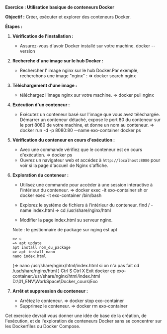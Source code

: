 **Exercice : Utilisation basique de conteneurs Docker**

**Objectif :** Créer, exécuter et explorer des conteneurs Docker.

**Étapes :**

1. **Vérification de l'installation :**
   - Assurez-vous d'avoir Docker installé sur votre machine.
   docker --version

2. **Recherche d'une image sur le hub Docker :**
   - Rechercher l' image nginx sur le hub Docker.Par exemple, recherchons une image "nginx" :
     => docker search nginx
3. **Téléchargement d'une image :**
   - téléchargez l'image nginx sur votre machine.
     => docker pull nginx
4. **Exécution d'un conteneur :**
   - Exécutez un conteneur basé sur l'image que vous avez téléchargée.
     Démarrer un conteneur détaché, expose le port 80 du conteneur sur le port 8080 de votre machine, et donne un nom au conteneur.
     => docker run -d -p 8080:80 --name exo-container docker ps

5. **Vérification du conteneur en cours d'exécution :**
   - Avec une commande vérifiez que le conteneur est en cours d'exécution.
      => docker ps
   - Ouvrez un navigateur web et accédez à `http://localhost:8080` pour voir si la page d'accueil de Nginx s'affiche.

6. **Exploration du conteneur :**
   - Utilisez une commande pour accéder à une session interactive à l'intérieur du conteneur.
   => docker exec -it exo-container sh
   or docker exec -it exo-container /bin/bash

   - Explorez le système de fichiers à l'intérieur du conteneur.
    find / -name index.html
     => cd /usr/share/nginx/html

   - Modifier la page index.html su serveur nginx.
   
   Note : le gestionnaire de package sur nging est apt
   ```
   => c
   => apt update
   apt install nom_du_package
   => apt install nano
   nano index.html
   ```
   (=> nano /usr/share/nginx/html/index.html si on n'a pas fait cd /usr/share/nginx/html
)
   Ctrl S
   Ctrl X
   Exit
   docker cp exo-container:/usr/share/nginx/html/index.html D:\01_ENV\WorkSpace\Docker_cours\Exo
   
7. **Arrêt et suppression du conteneur :**
   - Arrêtez le conteneur.
   => docker stop exo-container
   - Supprimez le conteneur.
   => docker rm exo-container

Cet exercice devrait vous donner une idée de base de la création, de l'exécution, et de l'exploration de conteneurs Docker sans se concentrer sur les Dockerfiles ou Docker Compose.